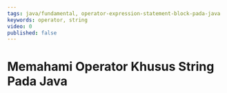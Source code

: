 ```yaml
---
tags: java/fundamental, operator-expression-statement-block-pada-java
keywords: operator, string
video: 0
published: false
---
```

# Memahami Operator Khusus String Pada Java
